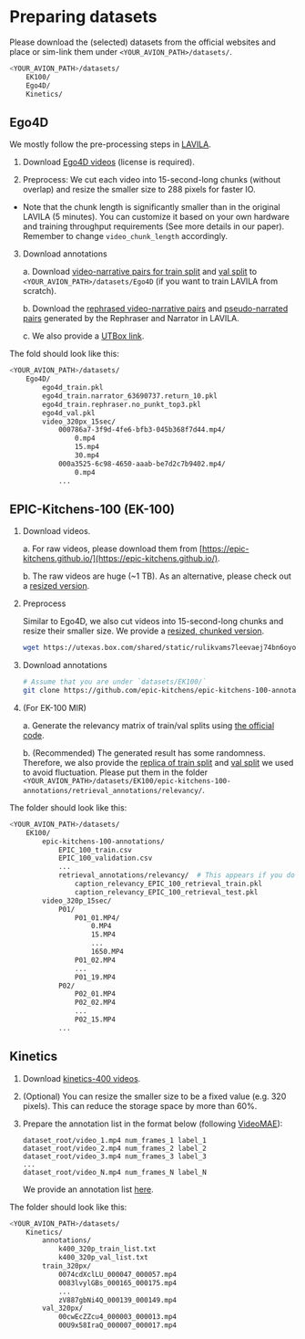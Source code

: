 # Preparing datasets

Please download the (selected) datasets from the official websites and place or sim-link them under `<YOUR_AVION_PATH>/datasets/`.

```bash
<YOUR_AVION_PATH>/datasets/
    EK100/
    Ego4D/
    Kinetics/
```


## Ego4D

We mostly follow the pre-processing steps in [LAVILA](https://github.com/facebookresearch/LaViLa/blob/main/datasets/README.md).

1. Download [Ego4D videos](https://ego4d-data.org/docs/start-here/#download-data) (license is required).

2. Preprocess: We cut each video into 15-second-long chunks (without overlap) and resize the smaller size to 288 pixels for faster IO. 

* Note that the chunk length is significantly smaller than in the original LAVILA (5 minutes). You can customize it based on your own hardware and training throughput requirements (See more details in our paper). Remember to change `video_chunk_length` accordingly. 

3. Download annotations

    a. Download [video-narrative pairs for train split](https://dl.fbaipublicfiles.com/lavila/metadata/ego4d/ego4d_train.pkl) and [val split](https://dl.fbaipublicfiles.com/lavila/metadata/ego4d/ego4d_val.pkl) to `<YOUR_AVION_PATH>/datasets/Ego4D` (if you want to train LAVILA from scratch).

    b. Download the [rephrased video-narrative pairs](https://dl.fbaipublicfiles.com/lavila/metadata/ego4d/ego4d_train.rephraser.no_punkt_top3.pkl) and [pseudo-narrated pairs](https://dl.fbaipublicfiles.com/lavila/metadata/ego4d/ego4d_train.narrator_63690737.return_10.pkl) generated by the Rephraser and Narrator in LAVILA.

    c. We also provide a [UTBox link](https://utexas.box.com/s/assad9b6pg1opsmwvrp86o0mpdgtp1uh).

The fold should look like this:
```bash
<YOUR_AVION_PATH>/datasets/
    Ego4D/
        ego4d_train.pkl
        ego4d_train.narrator_63690737.return_10.pkl
        ego4d_train.rephraser.no_punkt_top3.pkl
        ego4d_val.pkl
        video_320px_15sec/
            000786a7-3f9d-4fe6-bfb3-045b368f7d44.mp4/
                0.mp4
                15.mp4
                30.mp4
            000a3525-6c98-4650-aaab-be7d2c7b9402.mp4/
                0.mp4
            ...
```


## EPIC-Kitchens-100 (EK-100)

1. Download videos.

    a. For raw videos, please download them from [https://epic-kitchens.github.io/](https://epic-kitchens.github.io/).

    b. The raw videos are huge (~1 TB). As an alternative, please check out a [resized version](https://utexas.box.com/s/l7ij81ie5q07p9fdg0vtejihq61liln9).

2. Preprocess

    Similar to Ego4D, we also cut videos into 15-second-long chunks and resize their smaller size. We provide a [resized, chunked version](https://utexas.box.com/v/ek100-320p-15sec-30fps).

    ```bash
    wget https://utexas.box.com/shared/static/rulikvams7leevaej74bn6oyo6gviybs.zip -O EK100_320p_15sec_30fps_libx264.zip
    ```

3. Download annotations

    ```bash
    # Assume that you are under `datasets/EK100/`
    git clone https://github.com/epic-kitchens/epic-kitchens-100-annotations
    ```

4. (For EK-100 MIR)

    a. Generate the relevancy matrix of train/val splits using [the official code](https://github.com/mwray/Joint-Part-of-Speech-Embeddings).

    b. (Recommended) The generated result has some randomness. Therefore, we also provide the [replica of train split](https://dl.fbaipublicfiles.com/lavila/metadata/EK100/caption_relevancy_EPIC_100_retrieval_train.pkl) and [val split](https://dl.fbaipublicfiles.com/lavila/metadata/EK100/caption_relevancy_EPIC_100_retrieval_test.pkl) we used to avoid fluctuation. Please put them in the folder `<YOUR_AVION_PATH>/datasets/EK100/epic-kitchens-100-annotations/retrieval_annotations/relevancy/`.


The folder should look like this:
```bash
<YOUR_AVION_PATH>/datasets/
    EK100/
        epic-kitchens-100-annotations/
            EPIC_100_train.csv
            EPIC_100_validation.csv
            ...
            retrieval_annotations/relevancy/  # This appears if you do 4.
                caption_relevancy_EPIC_100_retrieval_train.pkl
                caption_relevancy_EPIC_100_retrieval_test.pkl
        video_320p_15sec/
            P01/
                P01_01.MP4/
                    0.MP4
                    15.MP4
                    ...
                    1650.MP4
                P01_02.MP4
                ...
                P01_19.MP4
            P02/
                P02_01.MP4
                P02_02.MP4
                ...
                P02_15.MP4
            ...
```


## Kinetics

1. Download [kinetics-400 videos](https://github.com/cvdfoundation/kinetics-dataset).

2. (Optional) You can resize the smaller size to be a fixed value (e.g. 320 pixels). This can reduce the storage space by more than 60%.

3. Prepare the annotation list in the format below (following [VideoMAE](https://github.com/MCG-NJU/VideoMAE/blob/main/DATASET.md)):

    ```
    dataset_root/video_1.mp4 num_frames_1 label_1
    dataset_root/video_2.mp4 num_frames_2 label_2
    dataset_root/video_3.mp4 num_frames_3 label_3
    ...
    dataset_root/video_N.mp4 num_frames_N label_N
    ```

    We provide an annotation list [here](https://utexas.box.com/s/md4ujy6zjsaji4ug4pjbkde5rd2pkqdf).

The folder should look like this:

```bash
<YOUR_AVION_PATH>/datasets/
    Kinetics/
        annotations/
            k400_320p_train_list.txt
            k400_320p_val_list.txt
        train_320px/
            0074cdXclLU_000047_000057.mp4
            0083lvylGBs_000165_000175.mp4
            ...
            zV887gbNi4Q_000139_000149.mp4
        val_320px/
            00cwEcZZcu4_000003_000013.mp4
            00U9x58IraQ_000007_000017.mp4
```
